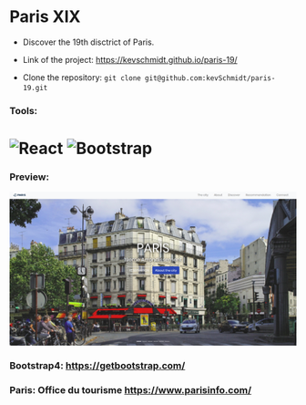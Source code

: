 # Paris XIX
- Discover the 19th disctrict of Paris.

- Link of the project: https://kevschmidt.github.io/paris-19/
- Clone the repository: ``` git clone git@github.com:kevSchmidt/paris-19.git ```

### Tools:
<h1>
<img src="https://imgur.com/T1TApg1.png" alt="React" width="20%">
<img src="https://imgur.com/mXP0v8s.png" alt="Bootstrap" width="8%">
</h1>

### Preview:
![](./preview.png)

### Bootstrap4: https://getbootstrap.com/
### Paris: Office du tourisme https://www.parisinfo.com/


